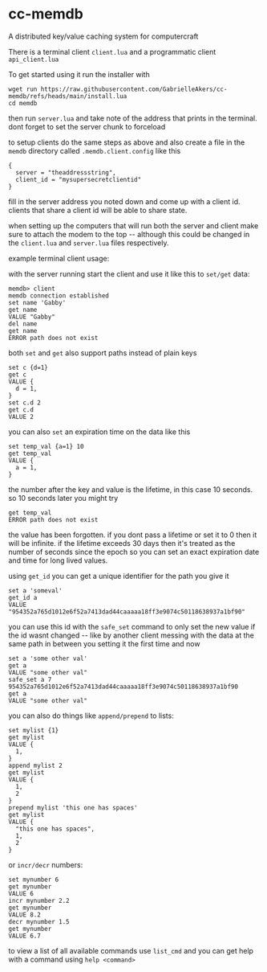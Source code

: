 # cc-memdb

A distributed key/value caching system for computercraft

There is a terminal client `client.lua` and a programmatic client `api_client.lua`

To get started using it run the installer with

    wget run https://raw.githubusercontent.com/GabrielleAkers/cc-memdb/refs/heads/main/install.lua
    cd memdb

then run `server.lua` and take note of the address that prints in the terminal. dont forget to set the server chunk to forceload

to setup clients do the same steps as above and also create a file in the `memdb` directory called `.memdb.client.config` like this


    {
      server = "theaddressstring",
      client_id = "mysupersecretclientid"
    }

fill in the server address you noted down and come up with a client id. clients that share a client id will be able to share state.

when setting up the computers that will run both the server and client make sure to attach the modem to the top -- although this could be changed in the `client.lua` and `server.lua` files respectively.

example terminal client usage:

with the server running start the client and use it like this to `set/get` data:


    memdb> client
    memdb connection established
    set name 'Gabby'
    get name
    VALUE "Gabby"
    del name
    get name
    ERROR path does not exist

both `set` and `get` also support paths instead of plain keys


    set c {d=1}
    get c
    VALUE {
      d = 1,
    }
    set c.d 2
    get c.d
    VALUE 2

you can also `set` an expiration time on the data like this


    set temp_val {a=1} 10
    get temp_val
    VALUE {
      a = 1,
    }


the number after the key and value is the lifetime, in this case 10 seconds. so 10 seconds later you might try

    get temp_val
    ERROR path does not exist

the value has been forgotten. if you dont pass a lifetime or set it to 0 then it will be infinite. if the lifetime exceeds 30 days then it's treated as the number of seconds since the epoch so you can set an exact expiration date and time for long lived values.

using `get_id` you can get a unique identifier for the path you give it

    set a 'someval'
    get_id a
    VALUE "954352a765d1012e6f52a7413dad44caaaaa18ff3e9074c50118638937a1bf90"

you can use this id with the `safe_set` command to only set the new value if the id wasnt changed -- like by another client messing with the data at the same path in between you setting it the first time and now

    set a 'some other val'
    get a
    VALUE "some other val"
    safe_set a 7 954352a765d1012e6f52a7413dad44caaaaa18ff3e9074c50118638937a1bf90
    get a
    VALUE "some other val"

you can also do things like `append/prepend` to lists:


    set mylist {1}
    get mylist
    VALUE {
      1,
    }
    append mylist 2
    get mylist
    VALUE {
      1,
      2
    }
    prepend mylist 'this one has spaces'
    get mylist
    VALUE {
      "this one has spaces",
      1,
      2
    }


or `incr/decr` numbers:


    set mynumber 6
    get mynumber
    VALUE 6
    incr mynumber 2.2
    get mynumber
    VALUE 8.2
    decr mynumber 1.5
    get mynumber
    VALUE 6.7


to view a list of all available commands use `list_cmd` and you can get help with a command using `help <command>`

